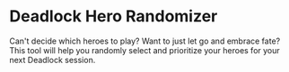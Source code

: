 # Deadlock Hero Randomizer

Can't decide which heroes to play? Want to just let go and embrace fate? This tool will help you randomly select and prioritize your heroes for your next Deadlock session.

